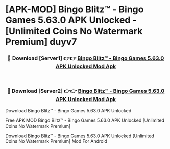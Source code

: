 # [APK-MOD] Bingo Blitz™️ - Bingo Games 5.63.0 APK Unlocked - [Unlimited Coins No Watermark Premium] duyv7



<div align="center">
<h3>🔴 Download [Server1] 👉👉 <a href="https://momento.my/?title=Bingo_Blitz™️_-_Bingo_Games_5.63.0_APK_Unlocked">Bingo Blitz™️ - Bingo Games 5.63.0 APK Unlocked Mod Apk</a></h3><br>

<h3>🔴 Download [Server2] 👉👉 <a href="https://momento.my/?title=Bingo_Blitz™️_-_Bingo_Games_5.63.0_APK_Unlocked">Bingo Blitz™️ - Bingo Games 5.63.0 APK Unlocked Mod Apk</a></h3>
</div>



Download Bingo Blitz™️ - Bingo Games 5.63.0 APK Unlocked 

Free APK MOD Bingo Blitz™️ - Bingo Games 5.63.0 APK Unlocked [Unlimited Coins No Watermark Premium]

Download Bingo Blitz™️ - Bingo Games 5.63.0 APK Unlocked [Unlimited Coins No Watermark Premium] Mod For Android
